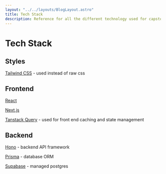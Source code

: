 ```yaml
---
layout: "../../layouts/BlogLayout.astro"
title: Tech Stack
description: Reference for all the different technology used for capstone.
---
```


# Tech Stack

## Styles
[Tailwind CSS](https://tailwindcss.com/) - used instead of raw css

## Frontend
[React](https://react.dev/)

[Next.js](https://nextjs.org/docs)

[Tanstack Query](https://tanstack.com/query/v5/docs/react/overview) - used for front end caching and state management

## Backend
[Hono](https://hono.dev/) - backend API framework

[Prisma](https://www.prisma.io/) - database ORM

[Supabase](https://supabase.com/) - managed postgres

